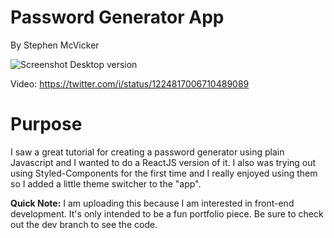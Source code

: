 # Password Generator App
By Stephen McVicker

![Screenshot](https://i.imgur.com/8zuSuu6.png)
Desktop version

Video: https://twitter.com/i/status/1224817006710489089

# Purpose
I saw a great tutorial for creating a password generator using plain Javascript and I wanted to do a ReactJS version of it.
I also was trying out using Styled-Components for the first time and I really enjoyed using them so I added a little theme switcher to the "app".

**Quick Note:**
I am uploading this because I am interested in front-end development.
It's only intended to be a fun portfolio piece.
Be sure to check out the dev branch to see the code.
